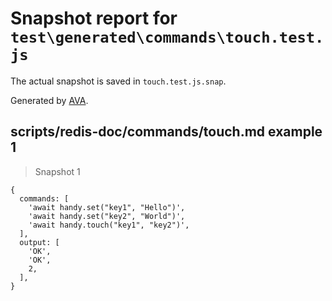 # Snapshot report for `test\generated\commands\touch.test.js`

The actual snapshot is saved in `touch.test.js.snap`.

Generated by [AVA](https://ava.li).

## scripts/redis-doc/commands/touch.md example 1

> Snapshot 1

    {
      commands: [
        'await handy.set("key1", "Hello")',
        'await handy.set("key2", "World")',
        'await handy.touch("key1", "key2")',
      ],
      output: [
        'OK',
        'OK',
        2,
      ],
    }

